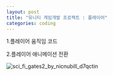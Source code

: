 ```yaml
---
layout: post
title: "유니티 게임개발 프로젝트 : 플레이어"
categories: coding
---
```

1.플레이어 움직임 코드
<script src="https://gist.github.com/studioKjm/03f6cf2ff332faabd465b5c54f2e6e00.js"></script>

2.플레이어 애니메이션 전환
<script src="https://gist.github.com/studioKjm/03f6cf2ff332faabd465b5c54f2e6e00.js"></script>







![sci_fi_gates2_by_nicnubill_d7qctin](C:\Users\User\Documents\GitHub\studioKjm.github.io\images\2022-11-12-player\sci_fi_gates2_by_nicnubill_d7qctin.png)
